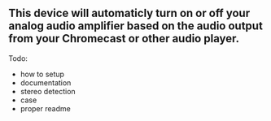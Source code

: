 ## This device will automaticly turn on or off your analog audio amplifier based on the audio output from your Chromecast or other audio player.

Todo:
- how to setup
- documentation
- stereo detection
- case
- proper readme
